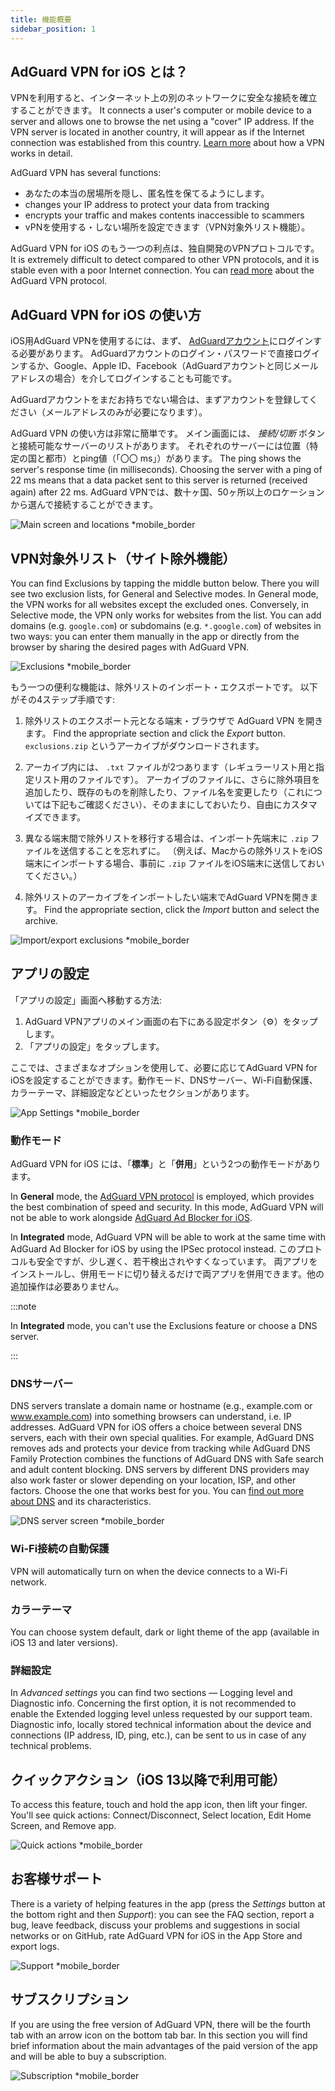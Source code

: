 ```yaml
---
title: 機能概要
sidebar_position: 1
---
```


## AdGuard VPN for iOS とは？

VPNを利用すると、インターネット上の別のネットワークに安全な接続を確立することができます。 It connects a user's computer or mobile device to a server and allows one to browse the net using a "cover" IP address. If the VPN server is located in another country, it will appear as if the Internet connection was established from this country. [Learn more](/general/how-vpn-works) about how a VPN works in detail.

AdGuard VPN has several functions:

- あなたの本当の居場所を隠し、匿名性を保てるようにします。
- changes your IP address to protect your data from tracking
- encrypts your traffic and makes contents inaccessible to scammers
- vPNを使用する・しない場所を設定できます（VPN対象外リスト機能）。

AdGuard VPN for iOS のもう一つの利点は、独自開発のVPNプロトコルです。 It is extremely difficult to detect compared to other VPN protocols, and it is stable even with a poor Internet connection. You can [read more](/general/adguard-vpn-protocol) about the AdGuard VPN protocol.

## AdGuard VPN for iOS の使い方

iOS用AdGuard VPNを使用するには、まず、 [AdGuardアカウント](https://my.adguard.com/)にログインする必要があります。 AdGuardアカウントのログイン・パスワードで直接ログインするか、Google、Apple ID、Facebook（AdGuardアカウントと同じメールアドレスの場合）を介してログインすることも可能です。

AdGuardアカウントをまだお持ちでない場合は、まずアカウントを登録してください（メールアドレスのみが必要になります）。

AdGuard VPN の使い方は非常に簡単です。 メイン画面には、 *接続/切断* ボタンと接続可能なサーバーのリストがあります。 それぞれのサーバーには位置（特定の国と都市）とping値（「〇〇 ms」）があります。 The ping shows the server's response time (in milliseconds). Choosing the server with a ping of 22 ms means that a data packet sent to this server is returned (received again) after 22 ms. AdGuard VPNでは、数十ヶ国、50ヶ所以上のロケーションから選んで接続することができます。

![Main screen and locations *mobile_border](https://cdn.adguardvpn.com/content/kb/vpn/ios/1.png?123)

## VPN対象外リスト（サイト除外機能）

You can find Exclusions by tapping the middle button below. There you will see two exclusion lists, for General and Selective modes. In General mode, the VPN works for all websites except the excluded ones. Conversely, in Selective mode, the VPN only works for websites from the list. You can add domains (e.g. `google.com`) or subdomains (e.g. `*.google.com`) of websites in two ways: you can enter them manually in the app or directly from the browser by sharing the desired pages with AdGuard VPN.

![Exclusions *mobile_border](https://cdn.adguardvpn.com/content/kb/vpn/ios/2.png?123)

もう一つの便利な機能は、除外リストのインポート・エクスポートです。 以下がその4ステップ手順です:

1. 除外リストのエクスポート元となる端末・ブラウザで AdGuard VPN を開きます。 Find the appropriate section and click the *Export* button. `exclusions.zip` というアーカイブがダウンロードされます。

2. アーカイブ内には、 `.txt` ファイルが2つあります（レギュラーリスト用と指定リスト用のファイルです）。 アーカイブのファイルに、さらに除外項目を追加したり、既存のものを削除したり、ファイル名を変更したり（これについては下記もご確認ください）、そのままにしておいたり、自由にカスタマイズできます。

3. 異なる端末間で除外リストを移行する場合は、インポート先端末に `.zip` ファイルを送信することを忘れずに。 （例えば、Macからの除外リストをiOS端末にインポートする場合、事前に `.zip` ファイルをiOS端末に送信しておいてください。）

4. 除外リストのアーカイブをインポートしたい端末でAdGuard VPNを開きます。 Find the appropriate section, click the *Import* button and select the archive.

![Import/export exclusions *mobile_border](https://cdn.adguardvpn.com/content/kb/vpn/ios/import-export-exclusions.png)

## アプリの設定

「アプリの設定」画面へ移動する方法:

1. AdGuard VPNアプリのメイン画面の右下にある設定ボタン（⚙）をタップします。
2. 「アプリの設定」をタップします。

ここでは、さまざまなオプションを使用して、必要に応じてAdGuard VPN for iOSを設定することができます。動作モード、DNSサーバー、Wi-Fi自動保護、カラーテーマ、詳細設定などといったセクションがあります。

![App Settings *mobile_border](https://cdn.adguardvpn.com/content/kb/vpn/ios/app-settings.png)

### 動作モード

AdGuard VPN for iOS には、「**標準**」と「**併用**」という2つの動作モードがあります。

In **General** mode, the [AdGuard VPN protocol](/general/adguard-vpn-protocol) is employed, which provides the best combination of speed and security. In this mode, AdGuard VPN will not be able to work alongside [AdGuard Ad Blocker for iOS](https://adguard.com/kb/adguard-for-ios/overview/).

In **Integrated** mode, AdGuard VPN will be able to work at the same time with AdGuard Ad Blocker for iOS by using the IPSec protocol instead. このプロトコルも安全ですが、少し遅く、若干検出されやすくなっています。 両アプリをインストールし、併用モードに切り替えるだけで両アプリを併用できます。他の追加操作は必要ありません。

:::note

In **Integrated** mode, you can't use the Exclusions feature or choose a DNS server.

:::

### DNSサーバー

DNS servers translate a domain name or hostname (e.g., example.com or www.example.com) into something browsers can understand, i.e. IP addresses. AdGuard VPN for iOS offers a choice between several DNS servers, each with their own special qualities. For example, AdGuard DNS removes ads and protects your device from tracking while AdGuard DNS Family Protection combines the functions of AdGuard DNS with Safe search and adult content blocking. DNS servers by different DNS providers may also work faster or slower depending on your location, ISP, and other factors. Choose the one that works best for you. You can [find out more about DNS](https://adguard-dns.io/kb/general/dns-filtering/#what-is-dns) and its characteristics.

![DNS server screen *mobile_border](https://cdn.adguardvpn.com/content/kb/vpn/ios/dns-server.png)

### Wi-Fi接続の自動保護

VPN will automatically turn on when the device connects to a Wi-Fi network.

### カラーテーマ

You can choose system default, dark or light theme of the app (available in iOS 13 and later versions).

### 詳細設定

In *Advanced settings* you can find two sections — Logging level and Diagnostic info. Concerning the first option, it is not recommended to enable the Extended logging level unless requested by our support team. Diagnostic info, locally stored technical information about the device and connections (IP address, ID, ping, etc.), can be sent to us in case of any technical problems.

## クイックアクション（iOS 13以降で利用可能）

To access this feature, touch and hold the app icon, then lift your finger. You'll see quick actions: Connect/Disconnect, Select location, Edit Home Screen, and Remove app.

![Quick actions *mobile_border](https://cdn.adguardvpn.com/content/kb/vpn/ios/quick-actions.png)

## お客様サポート

There is a variety of helping features in the app (press the *Settings* button at the bottom right and then *Support*): you can see the FAQ section, report a bug, leave feedback, discuss your problems and suggestions in social networks or on GitHub, rate AdGuard VPN for iOS in the App Store and export logs.

![Support *mobile_border](https://cdn.adguardvpn.com/content/kb/vpn/ios/support.png)

## サブスクリプション

If you are using the free version of AdGuard VPN, there will be the fourth tab with an arrow icon on the bottom tab bar. In this section you will find brief information about the main advantages of the paid version of the app and will be able to buy a subscription.

![Subscription *mobile_border](https://cdn.adguardvpn.com/content/kb/vpn/ios/subscription_en.png)
